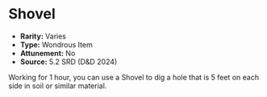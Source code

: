 # Shovel

- **Rarity:** Varies
- **Type:** Wondrous Item
- **Attunement:** No
- **Source:** 5.2 SRD (D&D 2024)

Working for 1 hour, you can use a Shovel to dig a hole that is 5 feet on each side in soil or similar material.

